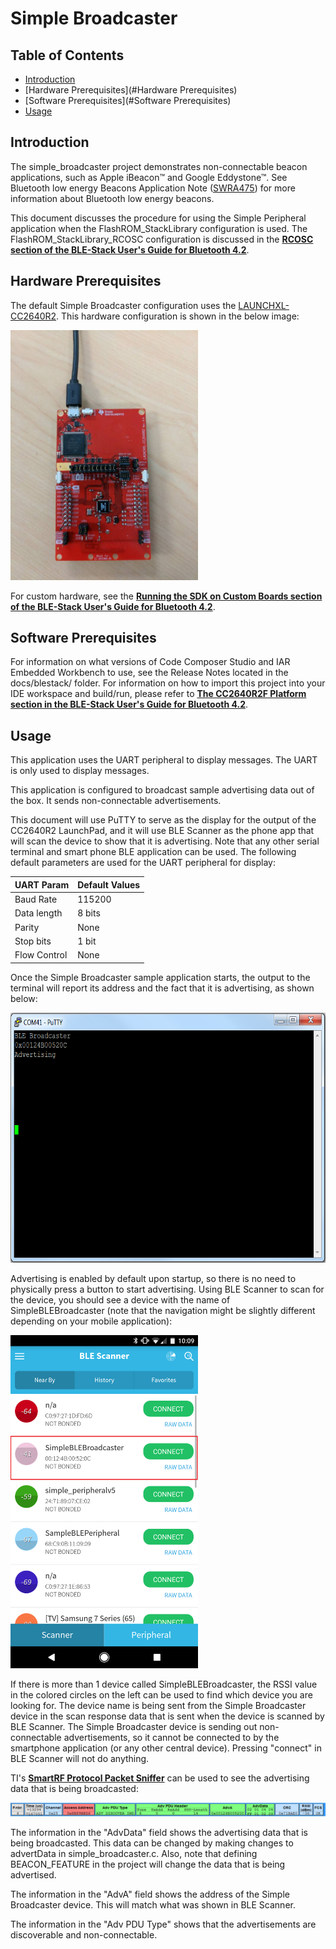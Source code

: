 # Simple Broadcaster

## Table of Contents

* [Introduction](#Introduction)
* [Hardware Prerequisites](#Hardware Prerequisites)
* [Software Prerequisites](#Software Prerequisites)
* [Usage](#Usage)

## <a name="Introduction"></a>Introduction

The simple\_broadcaster project demonstrates non-connectable
beacon applications, such as Apple iBeacon™ and Google Eddystone™. See
Bluetooth low energy Beacons Application Note
([SWRA475](http://www.ti.com/lit/pdf/swra475)) for more information
about Bluetooth low energy beacons.

This document discusses the procedure for using the Simple Peripheral
application when the FlashROM_StackLibrary configuration is used.
The FlashROM_StackLibrary_RCOSC configuration is discussed in the
[**RCOSC section of the
BLE-Stack User's Guide for Bluetooth 4.2**](../../../../../docs/blestack/ble_user_guide/html/ble-stack/index.html#using-32-khz-crystal-less-mode).

## <a name="Hardware Prerequisites"></a>Hardware Prerequisites

The default Simple Broadcaster configuration uses the
[LAUNCHXL-CC2640R2](http://www.ti.com/tool/launchxl-cc2640r2). This hardware
configuration is shown in the below image:

<img src="resource/hardware_setup.jpg" width="300" height="400" />

For custom hardware, see the [**Running the SDK on Custom Boards section of the
BLE-Stack User's Guide for Bluetooth 4.2**](../../../../../docs/blestack/ble_user_guide/html/ble-stack/index.html#running-the-sdk-on-custom-boards).

## <a name="Software Prerequisites"></a>Software Prerequisites

For information on what versions of Code Composer Studio and IAR Embedded
Workbench to use, see the Release Notes located in the docs/blestack/ folder. For
information on how to import this project into your IDE workspace and
build/run, please refer to [**The CC2640R2F Platform section in the
BLE-Stack User's Guide for Bluetooth 4.2**](../../../../../docs/blestack/ble_user_guide/html/cc2640/platform.html).

## <a name="Usage"></a>Usage

This application uses the UART peripheral to display messages. The UART is only
used to display messages.

This application is configured to broadcast sample advertising data out of the
box. It sends non-connectable advertisements.

This document will use PuTTY to serve as the display for the output of the
CC2640R2 LaunchPad, and it will use BLE Scanner as the phone app that will scan
the device to show that it is advertising. Note that any other serial terminal
and smart phone BLE application can be used. The following default parameters
are used for the UART peripheral for display:

  UART Param     |Default Values
  -------------- |----------------
  Baud Rate      |115200
  Data length    |8 bits
  Parity         |None
  Stop bits      |1 bit
  Flow Control   |None

Once the Simple Broadcaster sample application starts, the output to the terminal
will report its address and the fact that it is advertising, as shown below:

<img src="resource/sbb_figure1.png" width="637" height="400" />

Advertising is enabled by default upon startup, so there is no need to
physically press a button to start advertising. Using BLE Scanner to scan for the
device, you should see a device with the name of SimpleBLEBroadcaster (note that
the navigation might be slightly different depending on your mobile
application):

<img src="resource/sbb_figure2.png" width="300" height="533" />

If there is more than 1 device called SimpleBLEBroadcaster, the RSSI value in
the colored circles on the left can be used to find which device you are looking
for. The device name is being sent from the Simple Broadcaster device in the
scan response data that is sent when the device is scanned by BLE Scanner. The
Simple Broadcaster device is sending out non-connectable advertisements, so it
cannot be connected to by the smartphone application (or any other central
device). Pressing "connect" in BLE Scanner will not do anything.

TI's [**SmartRF Protocol Packet Sniffer**](http://www.ti.com/tool/packet-sniffer)
can be used to see the advertising data that is being broadcasted:

<img src="resource/sbb_figure3.png" />

The information in the "AdvData" field shows the advertising data that is being
broadcasted. This data can be changed by making changes to advertData in
simple_broadcaster.c. Also, note that defining BEACON_FEATURE in the project
will change the data that is being advertised.

The information in the "AdvA" field shows the address of the Simple Broadcaster
device. This will match what was shown in BLE Scanner.

The information in the "Adv PDU Type" shows that the advertisements are
discoverable and non-connectable.
